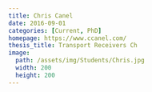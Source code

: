 ```yaml
---
title: Chris Canel
date: 2016-09-01
categories: [Current, PhD]
homepage: https://www.ccanel.com/
thesis_title: Transport Receivers Ch
image:
  path: /assets/img/Students/Chris.jpg
  width: 200
  height: 200
---
```


